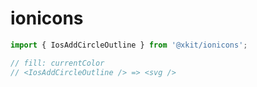 # ionicons

```javascript
import { IosAddCircleOutline } from '@xkit/ionicons';

// fill: currentColor
// <IosAddCircleOutline /> => <svg />
```
